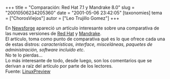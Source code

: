 +++
title = "Comparación: Red Hat 7.1 y Mandrake 8.0"
slug = "20010506234205360"
date = "2001-05-06 23:42:05"
[taxonomies]
tema = ["ChorosViejos"]
autor = ["Leo Trujillo Gomez"]
+++

En
[Newsforge](http://www.newsforge.com/article.pl?sid=01/04/30/0223236&mode=thread)
apareció un artículo interesante sobre una comparativa de las nuevas
versiones de [Red Hat](http://www.redhat.com) y
[Mandrake](http://www.mandrake.com).  
El artículo, toma como punto de comparativa qué es lo que ofrece cada
una de estas distros: *características, interface, misceláneas, paquetes
de administración, software incluído etc*.  
No te lo pierdas...  
Lo más interesante de todo, desde luego, son los comentarios que se
derivan a raíz del artículo por parte de los lectores.  
Fuente: [LinuxPreview](http://linuxpreview.org/article.php?sid=3788)

